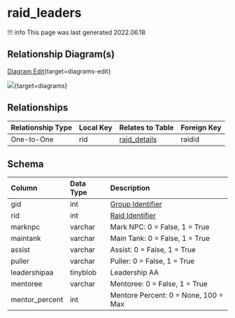 # raid_leaders

!!! info
	This page was last generated 2022.06.18

## Relationship Diagram(s)

[Diagram Edit](https://mermaid.live/edit#eyJjb2RlIjoiZXJEaWFncmFtXG4gICAgcmFpZF9sZWFkZXJzIHtcbiAgICAgICAgaW50dW5zaWduZWQgcmlkXG4gICAgfVxuICAgIHJhaWRfZGV0YWlscyB7XG4gICAgICAgIGludCByYWlkaWRcbiAgICB9XG4gICAgcmFpZF9sZWFkZXJzIHx8LS1veyByYWlkX2RldGFpbHMgOiBPbmUtdG8tT25lXG5cbiIsIm1lcm1haWQiOnsidGhlbWUiOiJkZWZhdWx0In0sInVwZGF0ZUVkaXRvciI6dHJ1ZSwiYXV0b1N5bmMiOnRydWUsInVwZGF0ZURpYWdyYW0iOnRydWV9){target=diagrams-edit}

[![](https://mermaid.ink/img/eyJjb2RlIjoiZXJEaWFncmFtXG4gICAgcmFpZF9sZWFkZXJzIHtcbiAgICAgICAgaW50dW5zaWduZWQgcmlkXG4gICAgfVxuICAgIHJhaWRfZGV0YWlscyB7XG4gICAgICAgIGludCByYWlkaWRcbiAgICB9XG4gICAgcmFpZF9sZWFkZXJzIHx8LS1veyByYWlkX2RldGFpbHMgOiBPbmUtdG8tT25lXG5cbiIsIm1lcm1haWQiOnsidGhlbWUiOiJkZWZhdWx0In0sInVwZGF0ZUVkaXRvciI6dHJ1ZSwiYXV0b1N5bmMiOnRydWUsInVwZGF0ZURpYWdyYW0iOnRydWV9)](https://mermaid.ink/img/eyJjb2RlIjoiZXJEaWFncmFtXG4gICAgcmFpZF9sZWFkZXJzIHtcbiAgICAgICAgaW50dW5zaWduZWQgcmlkXG4gICAgfVxuICAgIHJhaWRfZGV0YWlscyB7XG4gICAgICAgIGludCByYWlkaWRcbiAgICB9XG4gICAgcmFpZF9sZWFkZXJzIHx8LS1veyByYWlkX2RldGFpbHMgOiBPbmUtdG8tT25lXG5cbiIsIm1lcm1haWQiOnsidGhlbWUiOiJkZWZhdWx0In0sInVwZGF0ZUVkaXRvciI6dHJ1ZSwiYXV0b1N5bmMiOnRydWUsInVwZGF0ZURpYWdyYW0iOnRydWV9){target=diagrams}


## Relationships

| Relationship Type | Local Key | Relates to Table | Foreign Key |
| :--- | :--- | :--- | :--- |
| One-to-One | rid | [raid_details](../../schema/raids/raid_details.md) | raidid |


## Schema

| Column | Data Type | Description |
| :--- | :--- | :--- |
| gid | int | [Group Identifier](../../schema/groups/group_id.md) |
| rid | int | [Raid Identifier](raid_details.md) |
| marknpc | varchar | Mark NPC: 0 = False, 1 = True |
| maintank | varchar | Main Tank: 0 = False, 1 = True |
| assist | varchar | Assist: 0 = False, 1 = True |
| puller | varchar | Puller: 0 = False, 1 = True |
| leadershipaa | tinyblob | Leadership AA |
| mentoree | varchar | Mentoree: 0 = False, 1 = True |
| mentor_percent | int | Mentore Percent: 0 = None, 100 = Max |

